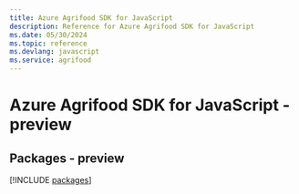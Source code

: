 ```yaml
---
title: Azure Agrifood SDK for JavaScript
description: Reference for Azure Agrifood SDK for JavaScript
ms.date: 05/30/2024
ms.topic: reference
ms.devlang: javascript
ms.service: agrifood
---
```

# Azure Agrifood SDK for JavaScript - preview
## Packages - preview
[!INCLUDE [packages](agrifood-index.md)]